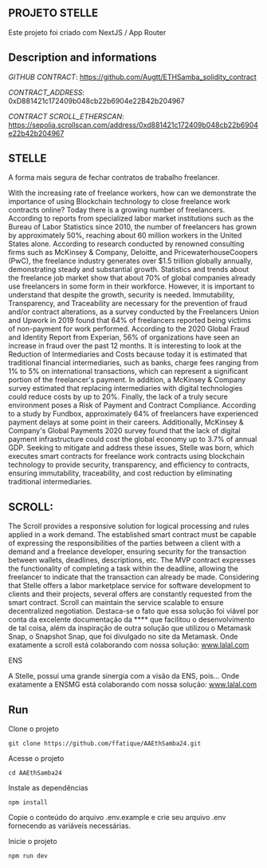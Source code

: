 ## PROJETO STELLE

Este projeto foi criado com NextJS / App Router

## Description and informations

*GITHUB CONTRACT*: https://github.com/Augtt/ETHSamba_solidity_contract

*CONTRACT_ADDRESS*: 0xD881421c172409b048cb22b6904e22B42b204967

*CONTRACT SCROLL_ETHERSCAN*: https://sepolia.scrollscan.com/address/0xd881421c172409b048cb22b6904e22b42b204967

## STELLE

A forma mais segura de fechar contratos de trabalho freelancer.

With the increasing rate of freelance workers, how can we demonstrate the importance of using Blockchain technology to close freelance work contracts online? Today there is a growing number of freelancers. According to reports from specialized labor market institutions such as the Bureau of Labor Statistics since 2010, the number of freelancers has grown by approximately 50%, reaching about 60 million workers in the United States alone. According to research conducted by renowned consulting firms such as McKinsey & Company, Deloitte, and PricewaterhouseCoopers (PwC), the freelance industry generates over $1.5 trillion globally annually, demonstrating steady and substantial growth. Statistics and trends about the freelance job market show that about 70% of global companies already use freelancers in some form in their workforce. However, it is important to understand that despite the growth, security is needed. Immutability, Transparency, and Traceability are necessary for the prevention of fraud and/or contract alterations, as a survey conducted by the Freelancers Union and Upwork in 2019 found that 64% of freelancers reported being victims of non-payment for work performed. According to the 2020 Global Fraud and Identity Report from Experian, 56% of organizations have seen an increase in fraud over the past 12 months. It is interesting to look at the Reduction of Intermediaries and Costs because today it is estimated that traditional financial intermediaries, such as banks, charge fees ranging from 1% to 5% on international transactions, which can represent a significant portion of the freelancer's payment. In addition, a McKinsey & Company survey estimated that replacing intermediaries with digital technologies could reduce costs by up to 20%. Finally, the lack of a truly secure environment poses a Risk of Payment and Contract Compliance. According to a study by Fundbox, approximately 64% of freelancers have experienced payment delays at some point in their careers. Additionally, McKinsey & Company's Global Payments 2020 survey found that the lack of digital payment infrastructure could cost the global economy up to 3.7% of annual GDP. Seeking to mitigate and address these issues, Stelle was born, which executes smart contracts for freelance work contracts using blockchain technology to provide security, transparency, and efficiency to contracts, ensuring immutability, traceability, and cost reduction by eliminating traditional intermediaries.

## SCROLL: 

The Scroll provides a responsive solution for logical processing and rules applied in a work demand. The established smart contract must be capable of expressing the responsibilities of the parties between a client with a demand and a freelance developer, ensuring security for the transaction between wallets, deadlines, descriptions, etc. The MVP contract expresses the functionality of completing a task within the deadline, allowing the freelancer to indicate that the transaction can already be made. Considering that Stelle offers a labor marketplace service for software development to clients and their projects, several offers are constantly requested from the smart contract. Scroll can maintain the service scalable to ensure decentralized negotiation.
Destaca-se o fato que essa solução foi viável por conta da excelente documentação da **** que facilitou o desenvolvimento de tal coisa, além da inspiração de outra solução que utilizou o Metamask Snap, o Snapshot Snap, que foi divulgado no site da Metamask.
Onde exatamente a scroll está colaborando com nossa solução: www.lalal.com

ENS  

A Stelle, possui uma grande sinergia com a visão da ENS, pois… 
Onde exatamente a ENSMG  está colaborando com nossa solução: www.lalal.com


## Run

Clone o projeto

```
git clone https://github.com/ffatique/AAEthSamba24.git
```

Acesse o projeto 

```
cd AAEthSamba24
```

Instale as dependências

```
npm install
```

Copie o conteúdo do arquivo .env.example e crie seu arquivo .env fornecendo as variáveis ​​necessárias.

Inicie o projeto

```
npm run dev
```
